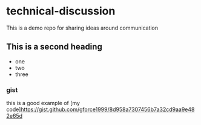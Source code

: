 # technical-discussion
This is a demo repo for sharing ideas around communication

## This is a second heading

* one
* two
* three

### gist 
this is a good example of [my code]https://gist.github.com/gforce1999/8d958a7307456b7a32cd9aa9e482e65d
